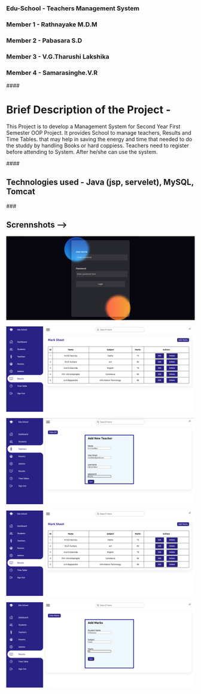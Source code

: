 
### Edu-School - Teachers Management System
### Member 1 - Rathnayake M.D.M
### Member 2 - Pabasara S.D
### Member 3 - V.G.Tharushi Lakshika
### Member 4 - Samarasinghe.V.R



####<h1> Brief Description of the Project - </h1> 

<p>This Project is to develop a Management System for Second Year First Semester OOP Project.
It provides School to manage teachers, Results and Time Tables. that may help in saving the energy and time that needed to do the studdy by handling Books or hard coppiess.
Teachers need to register before attending to System. After he/she can use the system.</p>



####<h2> Technologies used - Java (jsp, servelet), MySQL, Tomcat </h2>

###<h2> Scrennshots --> </h2>
<img src = "images/login.png"> </br>

<img src = "images/all_results.png">  </br>

<img src = "images/add_teacher.png"> </br>

<img src = "images/all_results.png"> </br>

<img src = "images/add_results.png"> </br>
